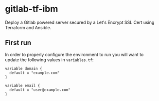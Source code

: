 # gitlab-tf-ibm
Deploy a Gitlab powered server secured by a Let's Encrypt SSL Cert using Terraform and Ansible.

## First run
In order to properly configure the environment to run you will want to update the following values in `variables.tf`:

```
variable domain {
  default = "example.com" 
}

variable email {
  default = "user@example.com"
}
```



